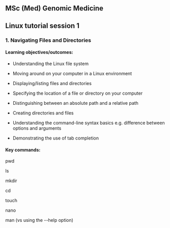 ## MSc (Med) Genomic Medicine

## Linux tutorial session 1

### 1. Navigating Files and Directories 

#### Learning objectives/outcomes: 
- Understanding the Linux file system

- Moving around on your computer in a Linux environment

- Displaying/listing files and directories

- Specifying the location of a file or directory on your computer

- Distinguishing between an absolute path and a relative path

- Creating directories and files

- Understanding the command-line syntax basics e.g. difference between options and arguments

- Demonstrating the use of tab completion

#### Key commands:
pwd

ls

mkdir

cd

touch

nano

man (vs using the --help option)


